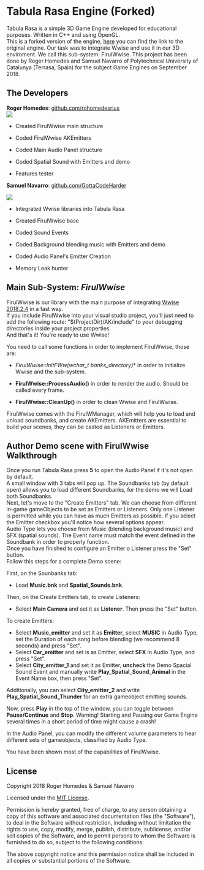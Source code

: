 ﻿# Tabula Rasa Engine (Forked)
Tabula Rasa is a simple 3D Game Engine developed for educational purposes. Written in C++ and using OpenGL.  
This is a forked version of the engine, [here](https://github.com/Wilhelman/Tabula-Rasa-Engine) you can find the link to the original engine. Our task was to integrate Wwise and use it in our 3D enviroment. We call this sub-system: FirulWwise.
This project has been done by Roger Homedes and Samuel Navarro of Polytechnical University of Catalunya (Terrasa, Spain) for the subject Game Engines on September 2018.

## The Developers

**Roger Homedes**: [github.com/rohomedesrius](https://github.com/rohomedesrius)   
![](https://66.media.tumblr.com/35eb54fa29cbcb6ef6c12bd866cbb614/tumblr_pk7gn1xheT1vonij4o1_250.jpg)

* Created FirulWwise main structure  
  
* Coded FirulWwise AKEmitters  
  
* Coded Main Audio Panel structure  
  
* Coded Spatial Sound with Emitters and demo  
  
* Features tester  

**Samuel Navarro**: [github.com/GottaCodeHarder](https://github.com/GottaCodeHarder)   

![](https://66.media.tumblr.com/9386a8fd875197d3a5f9655375f24d22/tumblr_pk5tjrlvUt1vonij4o1_400.png)

* Integrated Wwise libraries into Tabula Rasa  
  
* Created FirulWwise base  
  
* Coded Sound Events  
  
* Coded Background blending music with Emitters and demo  
  
* Coded Audio Panel's Emitter Creation  
  
* Memory Leak hunter  

## Main Sub-System: *FirulWwise*

FirulWwise is our library with the main purpose of integrating [Wwise 2018.2.4](https://www.audiokinetic.com/library/edge/?source=Help&id=welcome_to_wwise) in a fast way.  
If you include FirulWwise into your visual studio project, you'll just need to add the following route: "$(ProjectDir)/AK/include" to your debugging directories inside your project properties.  
And that's it! You're ready to use Wwise!  

You need to call some functions in order to implement FirulWwise, those are:  

* **FirulWwise::InitFWw(wchar_t* banks_directory)** in order to initialize Wwise and the sub-system.  
  
* **FirulWwise::ProcessAudio()** in order to render the audio. Should be called every frame.  
  
* **FirulWwise::CleanUp()** in order to clean Wwise and FirulWwise.  
  

FirulWwise comes with the FirulWManager, which will help you to load and unload soundbanks, and create AKEmitters. AKEmitters are essential to build your scenes, they can be casted as Listeners or Emitters.

## Author Demo scene with FirulWwise Walkthrough

Once you run Tabula Rasa press **5** to open the Audio Panel if it's not open by default.  
A small window with 3 tabs will pop up. The Soundbanks tab (by default open) allows you to load different Soundbanks, for the demo we will Load both Soundbanks.   
Next, let's move to the "Create Emitters" tab. We can choose from different in-game gameObjects to be set as Emitters or Listeners. Only one Listener is permitted while you can have as much Emitters as possible. If you select the Emitter checkbox you'll notice how several options appear.  
Audio Type lets you choose from Music (blending background music) and SFX (spatial sounds). The Event name must match the event defined in the Soundbank in order to properly function.  
Once you have finished to configure an Emitter o Listener press the "Set" button.  
Follow this steps for a complete Demo scene:  
  
  
First, on the Sounbanks tab:  
* Load **Music.bnk** and **Spatial_Sounds.bnk**.  
  
Then, on the Create Emitters tab, to create Listeners:  
* Select **Main Camera** and set it as **Listener**. Then press the "Set" button.  
  
To create Emitters:  
* Select **Music_emitter** and set it as **Emitter**, select **MUSIC** in Audio Type, set the Duration of each song before blending (we recommend 8 seconds) and press "Set".  
* Select **Car_emitter** and set is as Emitter, select **SFX** in Audio Type, and press "Set".  
* Select **City_emitter_1** and set it as Emitter, **uncheck** the Demo Spacial Sound Event and manually write **Play_Spatial_Sound_Animal** in the Event Name box, then press "Set".  
  
Additionally, you can select **City_emitter_2** and write **Play_Spatial_Sound_Thunder** for an extra gameobject emitting sounds.  
  
Now, press **Play** in the top of the window, you can toggle between **Pause/Continue** and **Stop**.
Warning! Starting and Pausing our Game Engine several times in a short period of time might cause a crash!   
  
In the Audio Panel, you can modify the different volume parameters to hear different sets of gameobjects, classified by Audio Type. 
  
You have been shown most of the capabilities of FirulWwise.
  
## License  
Copyright 2018 Roger Homedes & Samuel Navarro

Licensed under the [MIT License](https://github.com/rohomedesrius/Tabula-Rasa-Engine/blob/master/LICENSE).

Permission is hereby granted, free of charge, to any person obtaining a copy of this software and associated documentation files (the "Software"), to deal in the Software without restriction, including without limitation the rights to use, copy, modify, merge, publish, distribute, sublicense, and/or sell copies of the Software, and to permit persons to whom the Software is furnished to do so, subject to the following conditions:

The above copyright notice and this permission notice shall be included in all copies or substantial portions of the Software.
